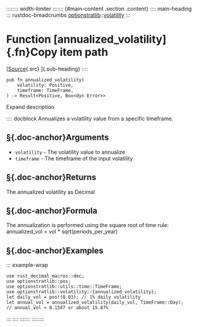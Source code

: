 :::::::: width-limiter
::::::: {#main-content .section .content}
:::: main-heading
::: rustdoc-breadcrumbs
[optionstratlib](../index.html)::[volatility](index.html)
:::

# Function [annualized_volatility]{.fn}Copy item path

[[Source](../../src/optionstratlib/volatility/utils.rs.html#276-281){.src}
]{.sub-heading}
::::

``` {.rust .item-decl}
pub fn annualized_volatility(
    volatility: Positive,
    timeframe: TimeFrame,
) -> Result<Positive, Box<dyn Error>>
```

Expand description

:::: docblock
Annualizes a volatility value from a specific timeframe.

## [§](#arguments){.doc-anchor}Arguments

- `volatility` - The volatility value to annualize
- `timeframe` - The timeframe of the input volatility

## [§](#returns){.doc-anchor}Returns

The annualized volatility as Decimal

## [§](#formula){.doc-anchor}Formula

The annualization is performed using the square root of time rule:
annualized_vol = vol \* sqrt(periods_per_year)

## [§](#examples){.doc-anchor}Examples

::: example-wrap
``` {.rust .rust-example-rendered}
use rust_decimal_macros::dec;
use optionstratlib::pos;
use optionstratlib::utils::time::TimeFrame;
use optionstratlib::volatility::{annualized_volatility};
let daily_vol = pos!(0.01); // 1% daily volatility
let annual_vol = annualized_volatility(daily_vol, TimeFrame::Day);
// annual_vol ≈ 0.1587 or about 15.87%
```
:::
::::
:::::::
::::::::

